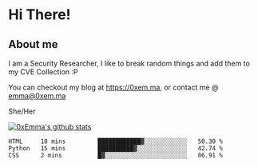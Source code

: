 # Hi There!

## About me
I am a Security Researcher, I like to break random things and add them to my CVE Collection :P 

You can checkout my blog at https://0xem.ma, or contact me @ [emma@0xem.ma](mailto:emma@0xem.ma)

She/Her

[![0xEmma's github stats](https://github-readme-stats.vercel.app/api?username=0xEmma&count_private=true&show_icons=true&theme=dark)](https://github.com/0xEmma)
<!--START_SECTION:waka-->
```text
HTML     18 mins         ████████████▓░░░░░░░░░░░░   50.30 % 
Python   15 mins         ██████████▓░░░░░░░░░░░░░░   42.74 % 
CSS      2 mins          █▓░░░░░░░░░░░░░░░░░░░░░░░   06.91 % 
```
<!--END_SECTION:waka-->
